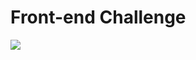 # Front-end Challenge

<img src="https://user-images.githubusercontent.com/2853428/114039266-fcc14280-9858-11eb-9095-258683b1c00e.png">
